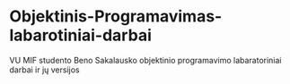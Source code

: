 # Objektinis-Programavimas-labarotiniai-darbai
VU MIF studento Beno Sakalausko objektinio programavimo labaratoriniai darbai ir jų versijos
